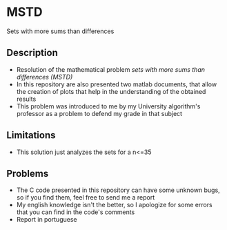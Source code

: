# MSTD
Sets with more sums than differences

## Description
 - Resolution of the mathematical problem _sets with more sums than differences (MSTD)_
 - In this repository are also presented two matlab documents, that allow the creation of plots that help in the understanding of the obtained results
 - This problem was introduced to me by my University algorithm's professor as a problem to defend my grade in that subject

## Limitations
 - This solution just analyzes the sets for a n<=35

## Problems
 - The C code presented in this repository can have some unknown bugs, so if you find them, feel free to send me a report 
 - My english knowledge isn't the better, so I apologize for some errors that you can find in the code's comments
 - Report in portuguese
